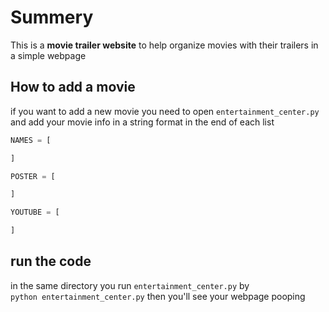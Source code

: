 # Summery

This is a **movie trailer website**  to help organize movies with their trailers in a simple webpage

## How to add a movie 
if you want to add a new movie you need to open `entertainment_center.py` and add your movie info in a string format in the end of each list 

```python
NAMES = [

]

POSTER = [

]

YOUTUBE = [

]

```

## run the code 
in the same directory you run `entertainment_center.py` by  
 `python entertainment_center.py` then you'll see your webpage pooping 




















>



